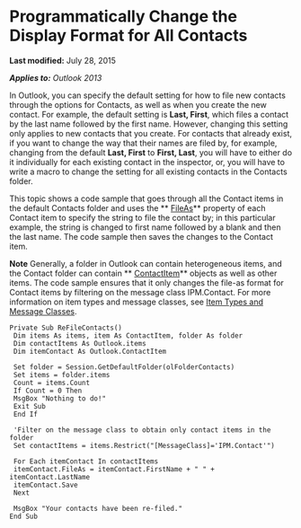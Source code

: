 
# Programmatically Change the Display Format for All Contacts

 **Last modified:** July 28, 2015

 _**Applies to:** Outlook 2013_

In Outlook, you can specify the default setting for how to file new contacts through the options for Contacts, as well as when you create the new contact. For example, the default setting is  **Last, First**, which files a contact by the last name followed by the first name. However, changing this setting only applies to new contacts that you create. For contacts that already exist, if you want to change the way that their names are filed by, for example, changing from the default  **Last, First** to **First, Last**, you will have to either do it individually for each existing contact in the inspector, or, you will have to write a macro to change the setting for all existing contacts in the Contacts folder.

This topic shows a code sample that goes through all the Contact items in the default Contacts folder and uses the  ** [FileAs](65ea6d2e-17ef-5de8-adfb-2b1aebfbd9fd.md)** property of each Contact item to specify the string to file the contact by; in this particular example, the string is changed to first name followed by a blank and then the last name. The code sample then saves the changes to the Contact item.

 **Note**  Generally, a folder in Outlook can contain heterogeneous items, and the Contact folder can contain  ** [ContactItem](8e32093c-a678-f1fd-3f35-c2d8994d166f.md)** objects as well as other items. The code sample ensures that it only changes the file-as format for Contact items by filtering on the message class IPM.Contact. For more information on item types and message classes, see [Item Types and Message Classes](15b709cc-7486-b6c7-88a3-4a4d8e0ab292.md).




```
Private Sub ReFileContacts() 
 Dim items As items, item As ContactItem, folder As folder 
 Dim contactItems As Outlook.items 
 Dim itemContact As Outlook.ContactItem 
 
 Set folder = Session.GetDefaultFolder(olFolderContacts) 
 Set items = folder.items 
 Count = items.Count 
 If Count = 0 Then 
 MsgBox "Nothing to do!" 
 Exit Sub 
 End If 
 
 'Filter on the message class to obtain only contact items in the folder 
 Set contactItems = items.Restrict("[MessageClass]='IPM.Contact'") 
 
 For Each itemContact In contactItems 
 itemContact.FileAs = itemContact.FirstName + " " + itemContact.LastName 
 itemContact.Save 
 Next 
 
 MsgBox "Your contacts have been re-filed." 
End Sub 

```

